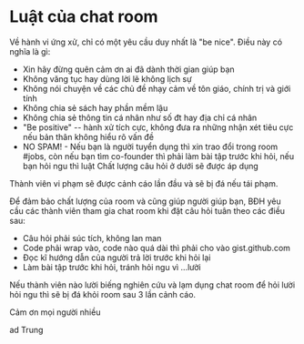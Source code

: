 # Luật của chat room

Về hành vi ứng xử, chỉ có một yêu cầu duy nhất là "be nice". Điều này có nghĩa là gì:

* Xin hãy đừng quên cảm ơn ai đã dành thời gian giúp bạn
* Không văng tục hay dùng lời lẽ không lịch sự
* Không nói chuyện về các chủ đề nhạy cảm về tôn giáo, chính trị và giới tính
* Không chia sẻ sách hay phần mềm lậu
* Không chia sẻ thông tin cá nhân như số đt hay địa chỉ cá nhân
* "Be positive" -- hành xử tích cực, không đưa ra những nhận xét tiêu cực nếu bản thân không hiểu rõ vấn đề
* NO SPAM! - Nếu bạn là người tuyển dụng thì xin trao đổi trong room #jobs, còn nếu bạn tìm co-founder thì phải làm bài tập trước khi hỏi, nếu bạn hỏi ngu thì luật Chất lượng câu hỏi ở dưới sẽ được áp dụng

Thành viên vi phạm sẽ được cảnh cáo lần đầu và sẽ bị đá nếu tái phạm.

Để đảm bảo chất lượng của room và cũng giúp người giúp bạn, BĐH yêu cầu các thành viên tham gia chat room
khi đặt câu hỏi tuân theo các điều sau:

* Câu hỏi phải súc tích, không lan man
* Code phải wrap vào, code nào quá dài thì phải cho vào gist.github.com
* Đọc kĩ hướng dẫn của người trả lời trước khi hỏi lại 
* Làm bài tập trước khi hỏi, tránh hỏi ngu vì ...lười

Nếu thành viên nào lười biếng nghiên cứu và lạm dụng chat room để hỏi lười hỏi ngu thì sẽ bị đá khỏi room sau 3 lần cảnh cáo.


Cảm ơn mọi người nhiều

ad Trung

